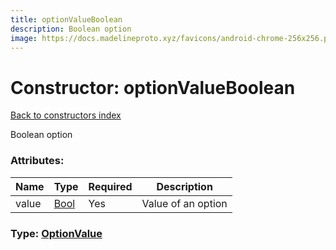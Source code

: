 ```yaml
---
title: optionValueBoolean
description: Boolean option
image: https://docs.madelineproto.xyz/favicons/android-chrome-256x256.png
---
```

# Constructor: optionValueBoolean  
[Back to constructors index](index.md)



Boolean option

### Attributes:

| Name     |    Type       | Required | Description |
|----------|---------------|----------|-------------|
|value|[Bool](../types/Bool.md) | Yes|Value of an option|



### Type: [OptionValue](../types/OptionValue.md)



